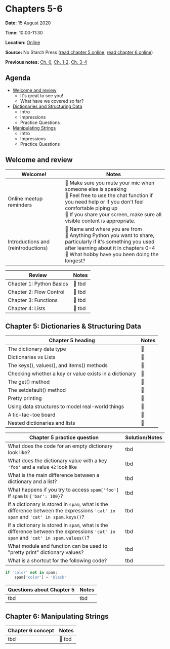 # Chapters 5-6

**Date:** 15 August 2020

**Time:** 10:00-11:30

**Location:** [Online](https://meet.google.com/dxj-nevd-ypy)

**Source:** No Starch Press ([read chapter 5 online](https://automatetheboringstuff.com/2e/chapter5/), [read chapter 6 online](https://automatetheboringstuff.com/2e/chapter6/))

**Previous notes:** [Ch. 0](ch0.md), [Ch. 1-2](ch1-2.md), [Ch. 3-4](ch3-4.md)

## Agenda

- [Welcome and review](#welcome-and-review)
  - It's great to see you!
  - What have we covered so far?
- [Dictionaries and Structuring Data](#chapter-5-dictionaries--structuring-data)
  - Intro
  - Impressions
  - Practice Questions
- [Manipulating Strings](#chapter-6-manipulating-strings)
  - Intro
  - Impressions
  - Practice Questions

## Welcome and review

**Welcome!** | **Notes** |
-- | --
Online meetup reminders |:sparkling_heart: Make sure you mute your mic when someone else is speaking<br>:sparkling_heart: Feel free to use the chat function if you need help or if you don't feel comfortable piping up<br>:sparkling_heart: If you share your screen, make sure all visible content is appropriate. |
Introductions and (reintroductions) | :sparkling_heart: Name and where you are from<br>:sparkling_heart: Anything Python you want to share, particularly if it's something you used after learning about it in chapters 0-4<br>:sparkling_heart: What hobby have you been doing the longest?

**Review** | **Notes** |
-- | --
Chapter 1: Python Basics |:sparkling_heart: tbd
Chapter 2: Flow Control |:sparkling_heart: tbd
Chapter 3: Functions |:sparkling_heart: tbd
Chapter 4: Lists |:sparkling_heart: tbd

## Chapter 5: Dictionaries & Structuring Data

**Chapter 5 heading** | **Notes** |
-- | --
The dictionary data type | :sparkling_heart:
Dictionaries vs Lists | :sparkling_heart:
The keys(), values(), and items() methods | :sparkling_heart:
Checking whether a key or value exists in a dictionary | :sparkling_heart:
The get() method | :sparkling_heart:
The setdefault() method | :sparkling_heart:
Pretty printing | :sparkling_heart:
Using data structures to model real-world things | :sparkling_heart:
A tic-tac-toe board | :sparkling_heart:
Nested dictionaries and lists | :sparkling_heart:

**Chapter 5 practice question** | **Solution/Notes** |
-- | -- 
What does the code for an empty dictionary look like? | tbd
What does the dictionary value with a key `'foo'` and a value `42` look like | tbd
What is the main difference between a dictionary and a list? | tbd
What happens if you try to access `spam['foo']` if `spam` is `{'bar': 100}`? | tbd
If a dictionary is stored in `spam`, what is the difference between the expressions `'cat' in spam` and `'cat' in spam.keys()`? | tbd
If a dictionary is stored in `spam`, what is the difference between the expressions `'cat' in spam` and `'cat' in spam.values()`? | tbd
What module and function can be used to "pretty print" dictionary values? | tbd
What is a shortcut for the following code? | tbd
```python
if 'color' not in spam:
    spam['color'] = 'black'
```

**Questions about Chapter 5** | **Notes** |
-- | -- 
tbd | tbd

## Chapter 6: Manipulating Strings

**Chapter 6 concept** | **Notes** |
-- | --
tbd |:sparkling_heart: tbd
